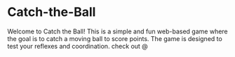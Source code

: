 # Catch-the-Ball
Welcome to Catch the Ball! This is a simple and fun web-based game where the goal is to catch a moving ball to score points. The game is designed to test your reflexes and coordination.
check out @

